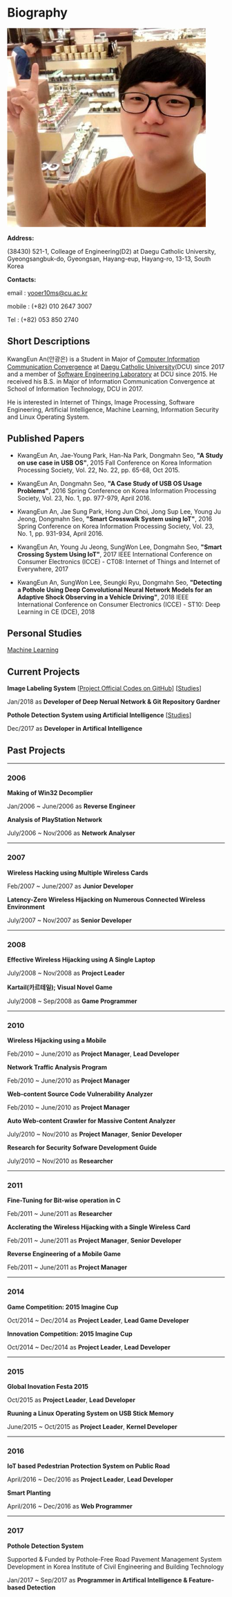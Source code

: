 # Biography

![Selfi!!!](./resources/selfi.jpg)

**Address:**

(38430) 521-1, Colleage of Engineering(D2) at Daegu Catholic University, Gyeongsangbuk-do, Gyeongsan, Hayang-eup, Hayang-ro, 13-13, South Korea

**Contacts:**

email : [yooer10ms@cu.ac.kr](mailto:yooer10ms@cu.ac.kr)

mobile : (+82) 010 2647 3007

Tel : (+82) 053 850 2740

## Short Descriptions

KwangEun An(안광은) is a Student in Major of [Computer Information Communication Convergence](http://it.cu.ac.kr) at [Daegu Catholic University](http://www.cu.ac.kr)(DCU) since 2017 and a member of [Software Engineering Laboratory]() at DCU since 2015. He received his B.S. in Major of Information Communication Convergence at School of Information Technology, DCU in 2017.

He is interested in Internet of Things, Image Processing, Software Engineering, Artificial Intelligence, Machine Learning, Information Security and Linux Operating System.

## Published Papers

* KwangEun An, Jae-Young Park, Han-Na Park, Dongmahn Seo, **"A Study on use case in USB OS"**, 2015 Fall Conference on Korea Information Processing Society, Vol. 22, No. 22, pp. 65-68, Oct 2015.

* KwangEun An, Dongmahn Seo, **"A Case Study of USB OS Usage Problems"**, 2016 Spring Conference on Korea Information Processing Society, Vol. 23, No. 1, pp. 977-979, April 2016.

* KwangEun An, Jae Sung Park, Hong Jun Choi, Jong Sup Lee, Young Ju Jeong, Dongmahn Seo, **"Smart Crosswalk System using IoT"**, 2016 Spring Conference on Korea Information Processing Society, Vol. 23, No. 1, pp. 931-934, April 2016.

* KwangEun An, Young Ju Jeong, SungWon Lee, Dongmahn Seo, **"Smart Crossing System Using IoT"**, 2017 IEEE International Conference on Consumer Electronics (ICCE) - CT08: Internet of Things and Internet of Everywhere, 2017

* KwangEun An, SungWon Lee, Seungki Ryu, Dongmahn Seo, **"Detecting a Pothole Using Deep Convolutional Neural Network Models for an Adaptive Shock Observing in a Vehicle Driving"**, 2018 IEEE International Conference on Consumer Electronics (ICCE) - ST10: Deep Learning in CE (DCE), 2018

## Personal Studies
[Machine Learning](./Study/Machine_Learning/main.md)

## Current Projects

**Image Labeling System** [[Project Official Codes on GitHub](https://github.com/CUDSnSLab/Image-Labeling-Project)] [[Studies](./Study/Image_Labeling_System/main.md)]

Jan/2018 as **Developer of Deep Nerual Network & Git Repository Gardner**

**Pothole Detection System using Artificial Intelligence** [[Studies](./Study/Pothole_Detection_System/main.md)]

Dec/2017 as **Developer in Artifical Intelligence**

## Past Projects

----

### 2006

**Making of Win32 Decomplier**

Jan/2006 ~ June/2006 as **Reverse Engineer**

**Analysis of PlayStation Network**

July/2006 ~ Nov/2006 as **Network Analyser**

----

### 2007

**Wireless Hacking using Multiple Wireless Cards**

Feb/2007 ~ June/2007 as **Junior Developer**

**Latency-Zero Wireless Hijacking on Numerous Connected Wireless Environment**

July/2007 ~ Nov/2007 as **Senior Developer**

----

### 2008

**Effective Wireless Hijacking using A Single Laptop**

July/2008 ~ Nov/2008 as **Project Leader**

**Kartail(카르테일); Visual Novel Game**

July/2008 ~ Sep/2008 as **Game Programmer**

----

### 2010

**Wireless Hijacking using a Mobile**

Feb/2010 ~ June/2010 as **Project Manager**, **Lead Developer**

**Network Traffic Analysis Program**

Feb/2010 ~ June/2010 as **Project Manager**

**Web-content Source Code Vulnerability Analyzer**

Feb/2010 ~ June/2010 as **Project Manager**

**Auto Web-content Crawler for Massive Content Analyzer**

July/2010 ~ Nov/2010 as **Project Manager**, **Senior Developer**

**Research for Security Sofware Development Guide**

July/2010 ~ Nov/2010 as **Researcher**

----

### 2011

**Fine-Tuning for Bit-wise operation in C**

Feb/2011 ~ June/2011 as **Researcher**

**Acclerating the Wireless Hijacking with a Single Wireless Card**

Feb/2011 ~ June/2011 as **Project Manager**, **Senior Developer**

**Reverse Engineering of a Mobile Game**

Feb/2011 ~ June/2011 as **Project Manager**

----

### 2014

**Game Competition: 2015 Imagine Cup**

Oct/2014 ~ Dec/2014 as **Project Leader**, **Lead Game Developer**

**Innovation Competition: 2015 Imagine Cup**

Oct/2014 ~ Dec/2014 as **Project Leader**, **Lead Developer**

----

### 2015

**Global Inovation Festa 2015**

Oct/2015 as **Project Leader**, **Lead Developer**

**Ruuning a Linux Operating System on USB Stick Memory**

June/2015 ~ Oct/2015 as **Project Leader**, **Kernel Developer**

----

### 2016

**IoT based Pedestrian Protection System on Public Road**

April/2016 ~ Dec/2016 as **Project Leader**, **Lead Developer**

**Smart Planting**

April/2016 ~ Dec/2016 as **Web Programmer**

----

### 2017

**Pothole Detection System** 

Supported & Funded by Pothole-Free Road Pavement Management System Development in  Korea Institute of Civil Engineering and Building Technology

Jan/2017 ~ Sep/2017 as **Programmer in Artifical Intelligence & Feature-based Detection**